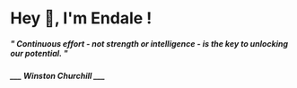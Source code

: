 <h1 title="head"> Hey 👋, I'm Endale !</h1>

**<h5><i>" Continuous effort - not strength or intelligence - is the key to unlocking our potential. "</i></h5>**

*<b>___ Winston Churchill ___</b>*
